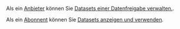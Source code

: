 Als ein [Anbieter](hdx1681040827922.md) können Sie [Datasets einer Datenfreigabe verwalten.](rfg1681040443995.md).

Als ein [Abonnent](hdx1681040827922.md) können Sie [Datasets anzeigen und verwenden](hfx1686247226223.md).

